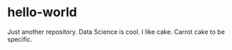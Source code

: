 # hello-world
Just another repository.
Data Science is cool.  I like cake. Carrot cake to be specific.
